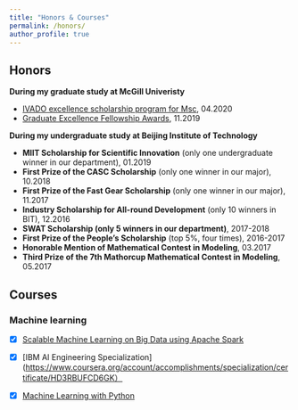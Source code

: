 ```yaml
---
title: "Honors & Courses"
permalink: /honors/
author_profile: true
---
```




## Honors

**During my graduate study at McGill Univeristy**

* [IVADO excellence scholarship program for Msc](https://ivado.ca/en/ivado-scholarships/excellence-scholarships-msc/), 04.2020
* [Graduate Excellence Fellowship Awards](https://www.mcgill.ca/engineering/students/graduate-students/funding/gef]), 11.2019


**During my undergraduate study at Beijing Institute of Technology**
* **MIIT Scholarship for Scientific Innovation** (only one undergraduate winner in our department), 01.2019
* **First Prize of the CASC Scholarship** (only one winner in our major), 10.2018
* **First Prize of the Fast Gear Scholarship** (only one winner in our major), 11.2017
* **Industry Scholarship for All-round Development** (only 10 winners in BIT), 12.2016
* **SWAT Scholarship (only 5 winners in our department)**, 2017-2018
* **First Prize of the People’s Scholarship** (top 5%, four times), 2016-2017
* **Honorable Mention of Mathematical Contest in Modeling**, 03.2017
* **Third Prize of the 7th Mathorcup Mathematical Contest in Modeling**, 05.2017

## Courses

### Machine learning

* [x] [Scalable Machine Learning on Big Data using Apache Spark](https://www.coursera.org/account/accomplishments/certificate/HVJSDKFKHXBS)
* [x] [IBM AI Engineering Specialization](https://www.coursera.org/account/accomplishments/specialization/certificate/HD3RBUFCD6GK）
* [x] [Machine Learning with Python](https://www.coursera.org/account/accomplishments/certificate/RG26J9LFJ8KY)




